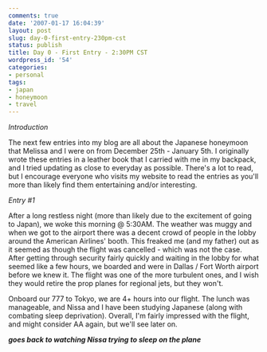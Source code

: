```yaml
---
comments: true
date: '2007-01-17 16:04:39'
layout: post
slug: day-0-first-entry-230pm-cst
status: publish
title: Day 0 - First Entry - 2:30PM CST
wordpress_id: '54'
categories:
- personal
tags:
- japan
- honeymoon
- travel
---
```


<em>Introduction</em>

The next few entries into my blog are all about the Japanese honeymoon that Melissa and I were on from December 25th - January 5th. I originally wrote these entries in a leather book that I carried with me in my backpack, and I tried updating as close to everyday as possible. There's a lot to read, but I encourage everyone who visits my website to read the entries as you'll more than likely find them entertaining and/or interesting. 

<em>Entry #1</em>

After a long restless night (more than likely due to the excitement of going to Japan), we woke this morning @ 5:30AM. The weather was muggy and when we got to the airport there was a decent crowd of people in the lobby around the American Airlines' booth. This freaked me (and my father) out as it seemed as though the flight was cancelled - which was not the case. After getting through security fairly quickly and waiting in the lobby for what seemed like a few hours, we boarded and were in Dallas / Fort Worth airport before we knew it. The flight was one of the more turbulent ones, and I wish they would retire the prop planes for regional jets, but they won't. 

Onboard our 777 to Tokyo, we are 4+ hours into our flight. The lunch was manageable, and Nissa and I have been studying Japanese (along with combating sleep deprivation). Overall, I'm fairly impressed with the flight, and might consider AA again, but we'll see later on.

<b>*goes back to watching Nissa trying to sleep on the plane*</b>
